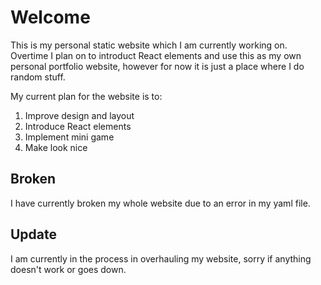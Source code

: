 # Welcome
This is my personal static website which I am currently working on. Overtime I plan on to introduct React elements and use this as my own personal portfolio website, however for now it is just a place where I do random stuff.<br>

My current plan for the website is to:
1. Improve design and layout
2. Introduce React elements
3. Implement mini game
4. Make look nice

## Broken
I have currently broken my whole website due to an error in my yaml file.

## Update
I am currently in the process in overhauling my website, sorry if anything doesn't work or goes down.
